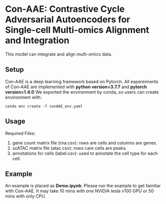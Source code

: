 # Con-AAE: Contrastive Cycle Adversarial Autoencoders for Single-cell Multi-omics Alignment and Integration
This model can integrate and align multi-omics data.

## Setup
Con-AAE is a deep learning framework based on Pytorch. All expereiments of Con-AAE are implemented with **python version=3.7.7** and **pytorch version=1.4.0**
We exported the environment by conda, so users can create environment with:
```
conda env create -f conAAE_env.yaml
```

## Usage
Required Files:
1. gene count matrix file (rna.csv): rows are cells and columns are genes.
2. scATAC matrix file (atac.csv): rows care cells are peaks.
3. annotations for cells (label.csv): used to annotate the cell type for each cell.

## Example
An example is placed as **Demo.ipynb**. Please run the example to get familiar with Con-AAE.
It may take 10 mins with one NVIDIA tesla v100 GPU or 50 mins with only CPU.
